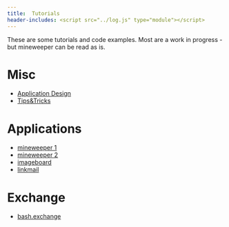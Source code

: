 ```yaml
---
title:  Tutorials
header-includes: <script src="../log.js" type="module"></script>
---
```


These are some tutorials and code examples.
Most are a work in progress - but mineweeper can be read as is.

# Misc

- [Application Design](./application-design.html)
- [Tips&Tricks](./tips_and_tricks.html)

# Applications

- [mineweeper 1](./mineweeper-1.html)
- [mineweeper 2](./mineweeper-2.html)
- [imageboard](./imageboard.html)
- [linkmail](./linkmail.py.html)

# Exchange

- [bash.exchange](./bash.exchange.html)

